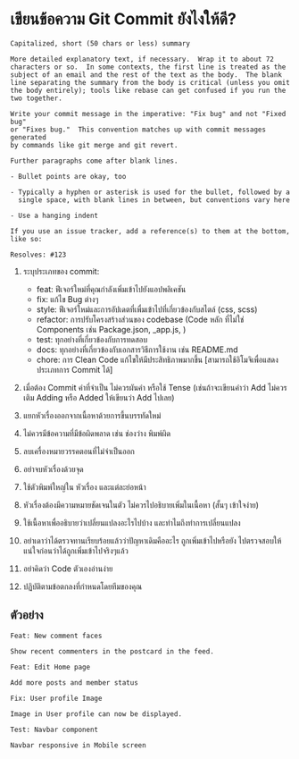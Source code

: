 # เขียนข้อความ Git Commit ยังไงให้ดี?

```
Capitalized, short (50 chars or less) summary

More detailed explanatory text, if necessary.  Wrap it to about 72
characters or so.  In some contexts, the first line is treated as the
subject of an email and the rest of the text as the body.  The blank
line separating the summary from the body is critical (unless you omit
the body entirely); tools like rebase can get confused if you run the
two together.

Write your commit message in the imperative: "Fix bug" and not "Fixed bug"
or "Fixes bug."  This convention matches up with commit messages generated
by commands like git merge and git revert.

Further paragraphs come after blank lines.

- Bullet points are okay, too

- Typically a hyphen or asterisk is used for the bullet, followed by a
  single space, with blank lines in between, but conventions vary here

- Use a hanging indent

If you use an issue tracker, add a reference(s) to them at the bottom,
like so:

Resolves: #123
```

1. ระบุประเภทของ commit:

   - feat: ฟีเจอร์ใหม่ที่คุณกำลังเพิ่มเข้าไปยังแอปพลิเคชัน
   - fix: แก้ไข Bug ต่างๆ
   - style: ฟีเจอร์ใหม่และการอัปเดตที่เพื่มเข้าไปที่เกี่ยวข้องกับสไตล์ (css, scss)
   - refactor: การปรับโครงสร้างส่วนของ codebase (Code หลัก ที่ไม่ใช่ Components เช่น Package.json, \_app.js, )
   - test: ทุกอย่างที่เกี่ยวข้องกับการทดสอบ
   - docs: ทุกอย่างที่เกี่ยวข้องกับเอกสารวิธีการใช้งาน เช่น README.md
   - chore: การ Clean Code แก้ไขให้มีประสิทธิภาพมากขึ้น [สามารถใช้อิโมจิเพื่อแสดงประเภทการ Commit ได้]

2. เมื่อต้อง Commit คำที่จำเป็น ไม่ควรผันคำ หรือใช้ Tense (เช่นถ้าจะเขียนคำว่า Add ไม่ควรเติม Adding หรือ Added ให้เขียนว่า Add ไปเลย)
3. แยกหัวเรื่องออกจากเนื้อหาด้วยการขี้นบรรทัดใหม่
4. ไม่ควรมีข้อความที่มีข้อผิดพลาด เช่น ช่องว่าง พิมพ์ผิด
5. ลบเครื่องหมายวรรคตอนที่ไม่จำเป็นออก
6. อย่าจบหัวเรื่องด้วยจุด
7. ใช้ตัวพิมพ์ใหญ่ใน หัวเรื่อง และแต่ละย่อหน้า
8. หัวเรื่องต้องมีความหมายชัดเจนในตัว ไม่ควรไปอธิบายเพิ่มในเนื้อหา (สั้นๆ เข้าใจง่าย)
9. ใช้เนื้อหาเพื่ออธิบายว่าเปลี่ยนแปลงอะไรไปบ้าง และทำไมถึงทำการเปลี่ยนแปลง
10. อย่าเดาว่าได้ตรวจทานเรียบร้อยแล้วว่าปัญหาเดิมคืออะไร ถูกเพิ่มเข้าไปหรือยัง ไปตรวจสอบให้แน่ใจก่อนว่าได้ถูกเพิ่มเข้าไปจริงๆแล้ว
11. อย่าคิดว่า Code ตัวเองอ่านง่าย
12. ปฏิบัติตามข้อตกลงที่กำหนดโดยทีมของคุณ

## ตัวอย่าง

```
Feat: New comment faces

Show recent commenters in the postcard in the feed.
```

```
Feat: Edit Home page

Add more posts and member status
```

```
Fix: User profile Image

Image in User profile can now be displayed.
```

```
Test: Navbar component

Navbar responsive in Mobile screen
```
